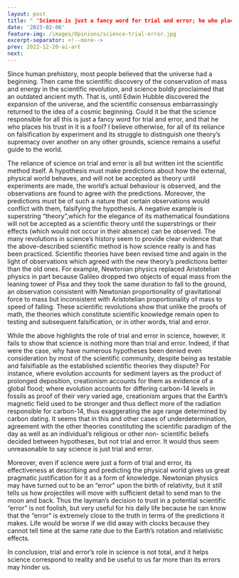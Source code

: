 ```yaml
---
layout: post
title: " "Science is just a fancy word for trial and error; he who places his trust in it is a fool." "
date: '2023-02-06'
feature-img: /images/Opinions/science-trial-error.jpg
excerpt-separator: <!--more-->
prev: 2022-12-20-ai-art
next: 
---
```

Since human prehistory, most people believed that the universe had a beginning. Then came the scientific discovery of the conservation of mass and energy in the scientific revolution, and science boldly proclaimed that an outdated ancient myth. That is, until Edwin Hubble discovered the expansion of the universe, and the scientific consensus embarrassingly returned to the idea of a cosmic beginning. Could it be that the science responsible for all this is just a fancy word for trial and error, and that he who places his trust in it is a fool? I believe otherwise, for all of its reliance on falsification by experiment and its struggle to distinguish one theory’s supremacy over another on any other grounds, science remains a useful guide to the world.

The reliance of science on trial and error is all but written int the scientific method itself. A hypothesis must make predictions about how the external, physical world behaves, and will not be accepted as theory until experiments are made, the world’s actual behaviour is observed, and the observations are found to agree with the predictions. Moreover, the predictions must be of such a nature that certain observations would conflict with them, falsifying the hypothesis. A negative example is superstring “theory”,which for the elegance of its mathematical foundations will not be accepted as a scientific theory until the superstrings or their effects (which would not occur in their absence) can be observed.
The many revolutions in science’s history seem to provide clear evidence that the above-described scientific method is how science really is and has been practiced. Scientific theories have been revised time and again in the light of observations which agreed with the new theory’s predictions better than the old ones. For example, Newtonian physics replaced Aristotelian physics in part because Galileo dropped two objects of equal mass from the leaning tower of Pisa and they took the same duration to fall to the ground, an observation consistent with Newtonian proportionality of gravitational force to mass but inconsistent with Aristotelian proportionality of mass to speed of falling. These scientific revolutions show that unlike the proofs of math, the theories which constitute scientific knowledge remain open to testing and subsequent falsification, or in other words, trial and error.

While the above highlights the role of trial and error in science, however, it fails to show that science is nothing more than trial and error. Indeed, if that were the case, why have numerous hypotheses been denied even consideration by most of the scientific community, despite being as testable and falsifiable as the established scientific theories they dispute? For instance, where evolution accounts for sediment layers as the product of prolonged deposition, creationism accounts for them as evidence of a global flood; where evolution accounts for differing carbon-14 levels in fossils as proof of their very varied age, creationism argues that the Earth’s magnetic field used to be stronger and thus deflect more of the radiation responsible for carbon-14, thus exaggerating the age range determined by carbon dating. It seems that in this and other cases of underdetermination, agreement with the other theories constituting the scientific paradigm of the day as well as an individual’s religious or other non- scientific beliefs decided between hypotheses, but not trial and error. It would thus seem unreasonable to say science is just trial and error.

Moreover, even if science were just a form of trial and error, its effectiveness at describing and predicting the physical world gives us great pragmatic justification for it as a form of knowledge. Newtonian physics may have turned out to be an “error” upon the birth of relativity, but it still tells us how projectiles will move with sufficient detail to send man to the moon and back. Thus the layman’s decision to trust in a potential scientific “error” is not foolish, but very useful for his daily life because he can know that the “error” is extremely close to the truth in terms of the predictions it makes. Life would be worse if we did away with clocks because they cannot tell time at the same rate due to the Earth’s rotation and relativistic effects.

In conclusion, trial and error’s role in science is not total, and it helps science correspond to reality and be useful to us far more than its errors may hinder us.